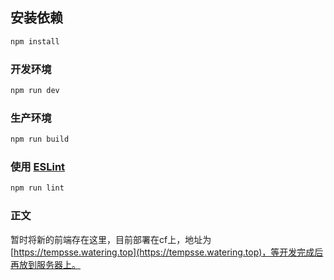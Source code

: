 ## 安装依赖

```sh
npm install
```

### 开发环境

```sh
npm run dev
```

### 生产环境
```sh
npm run build
```

### 使用 [ESLint](https://eslint.org/)

```sh
npm run lint
```

### 正文  
暂时将新的前端存在这里，目前部署在cf上，地址为 [https://tempsse.watering.top](https://tempsse.watering.top)，等开发完成后再放到服务器上。  

